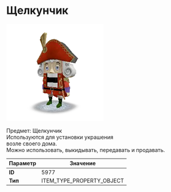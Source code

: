 # Щелкунчик

![Item Image](../img/5977.webp?raw=true)

Предмет: Щелкунчик<br>Используются для установки украшения<br>возле своего дома.<br>Можно использовать, выкидывать, передавать и продавать.


| Параметр | Значение |
|----------|----------|
| **ID** | 5977 |
| **Тип** | ITEM_TYPE_PROPERTY_OBJECT |

